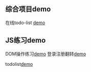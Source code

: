 ## 综合项目demo
在线todo-list [demo](https://sam-pig.github.io/front-end/projects/online-todo-list/index.html)

## JS练习demo

DOM操作练习[demo](https://sam-pig.github.io/front-end/practice/task-js-01.html)
登录注册翻转[demo](https://sam-pig.github.io/front-end/project/flip.html)

todolist[demo](https://sam-pig.github.io/front-end/tasks/todolist-online/static/index.html)
